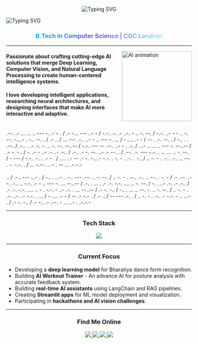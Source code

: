 <p align="center">
  <img src="https://readme-typing-svg.demolab.com?font=Fira+Code&color=7DF9FF&center=true&width=600&lines=Hi%2C+I'm+Shourya+Singh+Khatiyan++" alt="Typing SVG" />
</p>
<img src="https://readme-typing-svg.demolab.com?font=Fira+Code&pause=1000&color=7DF9FF&center=true&width=1000&lines=AI+%26+ML+Developer;Building+Intelligent+Systems+with+Vision+and+Language" alt="Typing SVG" />
</p>


<h3 align="center">
  <a href="#" style="background: linear-gradient(to right, #00affa, #764ada, #7df9ff);
    -webkit-background-clip: text;
    -webkit-text-fill-color: transparent;">
    B.Tech in Computer Science | CGC Landran
  </a>
</h3>

---

<div>
  <img align="right" height="190" src="https://res.cloudinary.com/df7kpj50z/image/upload/v1761426824/06f21a161921919.63cd7887d0a70_w4h1vp.gif" alt="AI animation" />
</div>

<div>
  <p align='left'>
    <h4> Passionate about crafting cutting-edge AI solutions that merge <b>Deep Learning</b>,
    <b>Computer Vision</b>, and <b>Natural Language Processing</b> to create human-centered intelligence systems.</h4>
    <h4>I love developing intelligent applications, researching neural architectures, and designing interfaces that make AI more interactive and adaptive.</h4><br>
    .--. .- ... ... .. --- -. .- - . / .- -... --- ..- - / -.-. .-. .- ..-. - .. -. --. / -.-. ..- - - .. -. --. -....- . -.. --. . / .- .. / ... --- .-.. ..- - .. --- -. ... / - .... .- - / -- . .-. --. . / -.. . . .--. / .-.. . .- .-. -. .. -. --. --..-- / -.-. --- -- .--. ..- - . .-. / ...- .. ... .. --- -. --..-- / .- -. -.. / -. .- - ..- .-. .- .-.. / .-.. .- -. --. ..- .- --. . / .--. .-. --- -.-. . ... ... .. -. --. / - --- / -.-. .-. . .- - . / .... ..- -- .- -. -....- -.-. . -. - . .-. . -.. / .. -. - . .-.. .-.. .. --. . -. -.-. . / ... -.-- ... - . -- ... .-.-.-<br><br>
    .. / .-.. --- ...- . / -.. . ...- . .-.. --- .--. .. -. --. / .. -. - . .-.. .-.. .. --. . -. - / .- .--. .--. .-.. .. -.-. .- - .. --- -. ... --..-- / .-. . ... . .- .-. -.-. .... .. -. --. / -. . ..- .-. .- .-.. / .- .-. -.-. .... .. - . -.-. - ..- .-. . ... --..-- / .- -. -.. / -.. . ... .. --. -. .. -. --. / .. -. - . .-. ..-. .- -.-. . ... / - .... .- - / -- .- -.- . / .- .. / -- --- .-. . / .. -. - . .-. .- -.-. - .. ...- . / .- -. -.. / .- -.. .- .--. - .. ...- . .-.-.-
  </p>
</div>

---

  <h3 align="center">Tech Stack</h3>
  
  <p align="center">
    <img src="https://skillicons.dev/icons?i=python,cpp,js,html,css,react,tensorflow,pytorch,postgresql&theme=light" />
  </p>
</div>

---

<h3 align="center">Current Focus</h3>

<ul>
  <li>Developing a <b>deep learning model</b> for Bharatiya dance form recognition.</li>
  <li>Building <b>AI Workout Trainer</b> - An advance AI for posture analysis with accurate feedback system.</li>
  <li>Building <b>real-time AI assistants</b> using LangChain and RAG pipelines.</li>
  <li>Creating <b>Streamlit apps</b> for ML model deployment and visualization.</li>
  <li>Participating in <b>hackathons and AI vision challenges</b>.</li>
</ul>

---

<!-- Social Links -->
<h3 align="center">Find Me Online</h3>

<p align="center">
  <a href="https://www.linkedin.com/in/shourya-singh-khatiyan/" target="_blank">
    <img src="https://img.shields.io/badge/LinkedIn-3572A5?style=for-the-badge&logo=linkedin&logoColor=white" />
  </a>
  <a href="mailto:shauryakhatiyan@gmail.com" target="_blank">
    <img src="https://img.shields.io/badge/Gmail-D64141?style=for-the-badge&logo=gmail&logoColor=white" />
  </a>
  <a href="https://x.com/Shouryakhatiyan" target="_blank">
    <img src="https://img.shields.io/badge/Twitter-1DA1F2?style=for-the-badge&logo=twitter&logoColor=white" />
  </a>
  <a href="https://github.com/git-shourya" target="_blank">
    <img src="https://img.shields.io/badge/GitHub-171515?style=for-the-badge&logo=github&logoColor=white" />
  </a>
</p>


